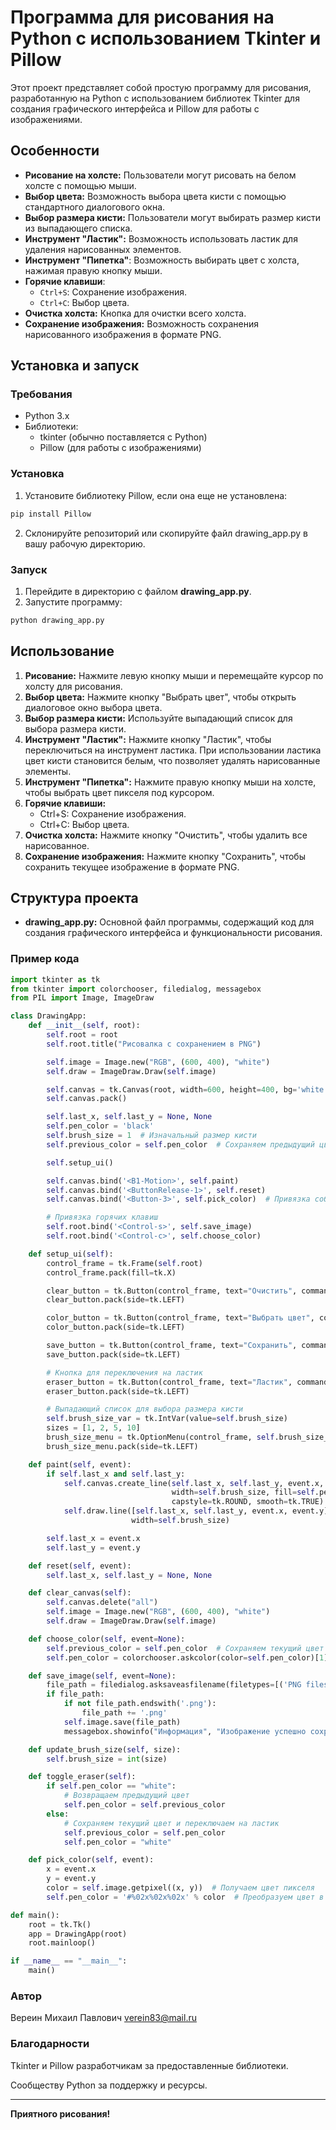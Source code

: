 # Программа для рисования на Python с использованием Tkinter и Pillow
Этот проект представляет собой простую программу для рисования, разработанную на Python с 
использованием библиотек Tkinter для создания графического интерфейса и Pillow для работы с 
изображениями.

## Особенности
* __Рисование на холсте:__ Пользователи могут рисовать на белом холсте с помощью мыши.
* __Выбор цвета:__ Возможность выбора цвета кисти с помощью стандартного диалогового окна.
* __Выбор размера кисти:__ Пользователи могут выбирать размер кисти из выпадающего списка.
* __Инструмент "Ластик":__ Возможность использовать ластик для удаления нарисованных элементов.
* __Инструмент "Пипетка"__: Возможность выбирать цвет с холста, нажимая правую кнопку мыши.
* __Горячие клавиши__:
  - `Ctrl+S`: Сохранение изображения.
  - `Ctrl+C`: Выбор цвета.
* __Очистка холста:__ Кнопка для очистки всего холста.
* __Сохранение изображения:__ Возможность сохранения нарисованного изображения в формате PNG.

## Установка и запуск
### Требования
* Python 3.x
* Библиотеки:
    * tkinter (обычно поставляется с Python)
    * Pillow (для работы с изображениями)

### Установка
1. Установите библиотеку Pillow, если она еще не установлена:
``` python
pip install Pillow
```
2. Склонируйте репозиторий или скопируйте файл drawing_app.py в вашу рабочую директорию.

### Запуск
1. Перейдите в директорию с файлом __drawing_app.py__.
2. Запустите программу:
```python
python drawing_app.py
```
## Использование
1. __Рисование:__ Нажмите левую кнопку мыши и перемещайте курсор по холсту для рисования.
2. __Выбор цвета:__ Нажмите кнопку "Выбрать цвет", чтобы открыть диалоговое окно выбора цвета.
3. __Выбор размера кисти:__ Используйте выпадающий список для выбора размера кисти.
4. __Инструмент "Ластик":__ Нажмите кнопку "Ластик", чтобы переключиться на инструмент ластика. При использовании ластика 
цвет кисти становится белым, что позволяет удалять нарисованные элементы.
5. __Инструмент "Пипетка":__ Нажмите правую кнопку мыши на холсте, чтобы выбрать цвет пикселя под курсором.
6. __Горячие клавиши:__
    * Ctrl+S: Сохранение изображения.
    * Ctrl+C: Выбор цвета.
7. __Очистка холста:__ Нажмите кнопку "Очистить", чтобы удалить все нарисованное.
8. __Сохранение изображения:__ Нажмите кнопку "Сохранить", чтобы сохранить текущее изображение
в формате PNG.

## Структура проекта
* __drawing_app.py:__ Основной файл программы, содержащий код для создания графического
интерфейса и функциональности рисования.

### Пример кода
```python
import tkinter as tk
from tkinter import colorchooser, filedialog, messagebox
from PIL import Image, ImageDraw

class DrawingApp:
    def __init__(self, root):
        self.root = root
        self.root.title("Рисовалка с сохранением в PNG")

        self.image = Image.new("RGB", (600, 400), "white")
        self.draw = ImageDraw.Draw(self.image)

        self.canvas = tk.Canvas(root, width=600, height=400, bg='white')
        self.canvas.pack()

        self.last_x, self.last_y = None, None
        self.pen_color = 'black'
        self.brush_size = 1  # Изначальный размер кисти
        self.previous_color = self.pen_color  # Сохраняем предыдущий цвет

        self.setup_ui()

        self.canvas.bind('<B1-Motion>', self.paint)
        self.canvas.bind('<ButtonRelease-1>', self.reset)
        self.canvas.bind('<Button-3>', self.pick_color)  # Привязка события для пипетки

        # Привязка горячих клавиш
        self.root.bind('<Control-s>', self.save_image)
        self.root.bind('<Control-c>', self.choose_color)

    def setup_ui(self):
        control_frame = tk.Frame(self.root)
        control_frame.pack(fill=tk.X)

        clear_button = tk.Button(control_frame, text="Очистить", command=self.clear_canvas)
        clear_button.pack(side=tk.LEFT)

        color_button = tk.Button(control_frame, text="Выбрать цвет", command=self.choose_color)
        color_button.pack(side=tk.LEFT)

        save_button = tk.Button(control_frame, text="Сохранить", command=self.save_image)
        save_button.pack(side=tk.LEFT)

        # Кнопка для переключения на ластик
        eraser_button = tk.Button(control_frame, text="Ластик", command=self.toggle_eraser)
        eraser_button.pack(side=tk.LEFT)

        # Выпадающий список для выбора размера кисти
        self.brush_size_var = tk.IntVar(value=self.brush_size)
        sizes = [1, 2, 5, 10]
        brush_size_menu = tk.OptionMenu(control_frame, self.brush_size_var, *sizes, command=self.update_brush_size)
        brush_size_menu.pack(side=tk.LEFT)

    def paint(self, event):
        if self.last_x and self.last_y:
            self.canvas.create_line(self.last_x, self.last_y, event.x, event.y,
                                    width=self.brush_size, fill=self.pen_color,
                                    capstyle=tk.ROUND, smooth=tk.TRUE)
            self.draw.line([self.last_x, self.last_y, event.x, event.y], fill=self.pen_color,
                           width=self.brush_size)

        self.last_x = event.x
        self.last_y = event.y

    def reset(self, event):
        self.last_x, self.last_y = None, None

    def clear_canvas(self):
        self.canvas.delete("all")
        self.image = Image.new("RGB", (600, 400), "white")
        self.draw = ImageDraw.Draw(self.image)

    def choose_color(self, event=None):
        self.previous_color = self.pen_color  # Сохраняем текущий цвет
        self.pen_color = colorchooser.askcolor(color=self.pen_color)[1]

    def save_image(self, event=None):
        file_path = filedialog.asksaveasfilename(filetypes=[('PNG files', '*.png')])
        if file_path:
            if not file_path.endswith('.png'):
                file_path += '.png'
            self.image.save(file_path)
            messagebox.showinfo("Информация", "Изображение успешно сохранено!")

    def update_brush_size(self, size):
        self.brush_size = int(size)

    def toggle_eraser(self):
        if self.pen_color == "white":
            # Возвращаем предыдущий цвет
            self.pen_color = self.previous_color
        else:
            # Сохраняем текущий цвет и переключаем на ластик
            self.previous_color = self.pen_color
            self.pen_color = "white"

    def pick_color(self, event):
        x = event.x
        y = event.y
        color = self.image.getpixel((x, y))  # Получаем цвет пикселя
        self.pen_color = '#%02x%02x%02x' % color  # Преобразуем цвет в формат HEX

def main():
    root = tk.Tk()
    app = DrawingApp(root)
    root.mainloop()

if __name__ == "__main__":
    main()
```

### Автор
Вереин Михаил Павлович
verein83@mail.ru

### Благодарности
Tkinter и Pillow разработчикам за предоставленные библиотеки.

Сообществу Python за поддержку и ресурсы.
_____
__Приятного рисования!__
